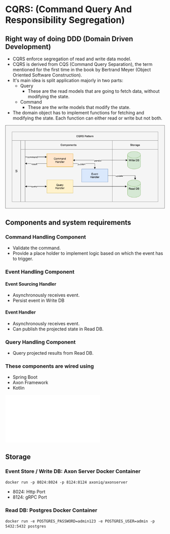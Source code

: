 # CQRS: (Command Query And Responsibility Segregation)
## Right way of doing DDD (Domain Driven Development)

- CQRS enforce segregation of read and write data model.
- CQRS is derived from CQS (Command Query Separation), the term mentioned for the first time in the book by Bertrand Meyer (Object Oriented Software Construction).
- It's main idea is split application majorly in two parts:
  - Query
    - These are the read models that are going to fetch data, without modifying the state.
  - Command
    - These are the write models that modify the state. 
- The domain object has to implement functions for fetching and modifying the state. Each function can either read or write but not both.

![](.README/cqrs.png)


## Components and system requirements
### Command Handling Component
- Validate the command.
- Provide a place holder to implement logic based on which the event has to trigger.

### Event Handling Component
#### Event Sourcing Handler
- Asynchronously receives event.
- Persist event in Write DB 
#### Event Handler
- Asynchronously receives event.
- Can publish the projected state in Read DB. 

### Query Handling Component
- Query projected results from Read DB.

### These components are wired using
- Spring Boot
- Axon Framework
- Kotlin

![](pom.xml)

## Storage
### Event Store / Write DB: Axon Server Docker Container

    docker run -p 8024:8024 -p 8124:8124 axoniq/axonserver
    
- 8024: Http Port
- 8124: gRPC Port

### Read DB: Postgres Docker Container

    docker run -e POSTGRES_PASSWORD=admin123 -e POSTGRES_USER=admin -p 5432:5432 postgres
    